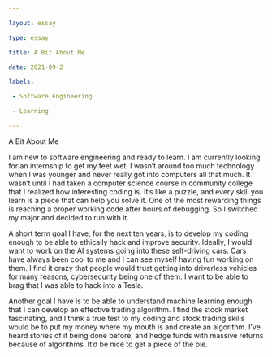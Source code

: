 ```yaml
---

layout: essay

type: essay

title: A Bit About Me

date: 2021-09-2

labels:

 - Software Engineering

 - Learning

---
```


A Bit About Me

I am new to software engineering and ready to learn.  I am currently looking for an internship to get my feet wet.  I wasn’t around too much technology when I was younger and never really got into computers all that much.  It wasn’t until I had taken a computer science course in community college that I realized how interesting coding is.  It’s like a puzzle, and every skill you learn is a piece that can help you solve it.  One of the most rewarding things is reaching a proper working code after hours of debugging.  So I switched my major and decided to run with it.

A short term goal I have, for the next ten years, is to develop my coding enough to be able to ethically hack and improve security.  Ideally, I would want to work on the AI systems going into these self-driving cars.  Cars have always been cool to me and I can see myself having fun working on them.  I find it crazy that people would trust getting into driverless vehicles for many reasons, cybersecurity being one of them.  I want to be able to brag that I was able to hack into a Tesla.   

Another goal I have is to be able to understand machine learning enough that I can develop an effective trading algorithm.  I find the stock market fascinating, and I think a true test to my coding and stock trading skills would be to put my money where my mouth is and create an algorithm.  I’ve heard stories of it being done before, and hedge funds with massive returns because of algorithms.  It’d be nice to get a piece of the pie.
